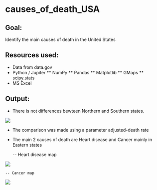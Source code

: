 # causes_of_death_USA

## Goal:
Identify the main causes of death in the United States

## Resources used:
* Data from data.gov
* Python / Jupiter
	** NumPy
	** Pandas
	** Matplotlib
	** GMaps
	** scipy.stats
* MS Excel

## Output:
* There is not differences bewteen Northern and Southern states.

<img src= "https://github.com/JoseLuisBracho/causes_of_death_USA/edit/master/Top 2 Leading Causes of Death USA.png" />
 
* The comparison was made using a parameter adjusted-death rate

* The main 2 causes of death are Heart disease and Cancer mainly in Eastern states

	-- Heart disease map

 <img src= "https://github.com/JoseLuisBracho/causes_of_death_USA/edit/master/Top 10 Heart disease States map.png" />

	-- Cancer map
	
<img src = "https://github.com/JoseLuisBracho/causes_of_death_USA/edit/master/Top 10 Cancer States map.png" />
